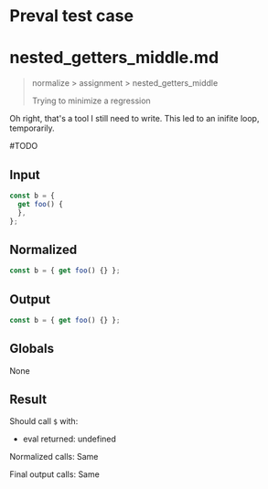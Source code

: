 # Preval test case

# nested_getters_middle.md

> normalize > assignment > nested_getters_middle
>
> Trying to minimize a regression

Oh right, that's a tool I still need to write. This led to an inifite loop, temporarily.

#TODO

## Input

`````js filename=intro
const b = {
  get foo() {
  },
};
`````

## Normalized

`````js filename=intro
const b = { get foo() {} };
`````

## Output

`````js filename=intro
const b = { get foo() {} };
`````

## Globals

None

## Result

Should call `$` with:
 - eval returned: undefined

Normalized calls: Same

Final output calls: Same
